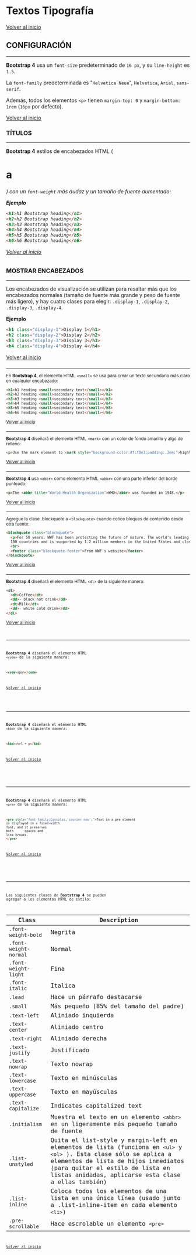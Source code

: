 # Textos Tipografía

[Volver al inicio](#-Textos-Tipografía)

## CONFIGURACIÓN

---------------------------------------------------------------------------

**Bootstrap 4** usa un `font-size` predeterminado de `16 px`, y su `line-height` es `1.5`.

La `font-family` predeterminada es "`Helvetica Neue`", `Helvetica`, `Arial`, `sans-serif`.

Además, todos los elementos `<p>` tienen `margin-top: 0` y `margin-bottom: 1rem` (`16px` por defecto).

[Volver al inicio](#-Textos-Tipografía)

### TÍTULOS

---------------------------------------------------------------------------

**Bootstrap 4** estilos de encabezados HTML ( <h1> a <h6> ) con un `font-weight` más audaz y un tamaño de fuente aumentado:

**Ejemplo**

```html
<h1>h1 Bootstrap heading</h1>
<h2>h2 Bootstrap heading</h2>
<h3>h3 Bootstrap heading</h3>
<h4>h4 Bootstrap heading</h4>
<h5>h5 Bootstrap heading</h5>
<h6>h6 Bootstrap heading</h6>
```

[Volver al inicio](#-Textos-Tipografía)

### MOSTRAR ENCABEZADOS

---------------------------------------------------------------------------

Los encabezados de visualización se utilizan para resaltar más que los encabezados normales (tamaño de fuente más grande y peso de fuente más ligero), y hay cuatro clases para elegir: `.display-1`, `.display-2`, `.display-3`, `.display-4`.

**Ejemplo**

```html
<h1 class="display-1">Display 1</h1>
<h2 class="display-2">Display 2</h2>
<h3 class="display-3">Display 3</h3>
<h4 class="display-4">Display 4</h4>
```

[Volver al inicio](#-Textos-Tipografía)

### <SMALL>

---------------------------------------------------------------------------

En **Bootstrap 4**, el elemento HTML `<small>` se usa para crear un texto secundario más claro en cualquier encabezado:

```html
<h1>h1 heading <small>secondary text</small></h1>
<h2>h2 heading <small>secondary text</small></h2>
<h3>h3 heading <small>secondary text</small></h3>
<h4>h4 heading <small>secondary text</small></h4>
<h5>h5 heading <small>secondary text</small></h5>
<h6>h6 heading <small>secondary text</small></h6>
```

[Volver al inicio](#-Textos-Tipografía)

### <MARK>

---------------------------------------------------------------------------

**Bootstrap 4** diseñará el elemento HTML `<mark>` con un color de fondo amarillo y algo de relleno:

```html
<p>Use the mark element to <mark style="background-color:#fcf8e3;padding:.2em;">highlight</mark> text.</p>
```

[Volver al inicio](#-Textos-Tipografía)

### <ABBR>

---------------------------------------------------------------------------

**Bootstrap 4** usa `<abbr>` como elemento HTML `<abbr>` con una parte inferior del borde punteado:

```html
<p>The <abbr title="World Health Organization">WHO</abbr> was founded in 1948.</p>
```

[Volver al inicio](#-Textos-Tipografía)

### <BLOCKQUOTE>

---------------------------------------------------------------------------

Agregue la clase .blockquote a `<blockquote>` cuando cotice bloques de contenido desde otra
fuente:

```html
<blockquote class="blockquote">
  <p>For 50 years, WWF has been protecting the future of nature. The world's leading conservation organization, WWF works in
  100 countries and is supported by 1.2 million members in the United States and close to 5 million globally.</p>
  <br>
  <footer class="blockquote-footer">From WWF's website</footer>
</blockquote>
```

[Volver al inicio](#-Textos-Tipografía)

### <DL>

---------------------------------------------------------------------------

**Bootstrap 4** diseñará el elemento HTML `<dl>` de la siguiente manera:

```html
<dl>
  <dt>Coffee</dt>
  <dd>- black hot drink</dd>
  <dt>Milk</dt>
  <dd>- white cold drink</dd>
</dl>
```

[Volver al inicio](#-Textos-Tipografía)

### <CODE>

---------------------------------------------------------------------------

**Bootstrap 4** diseñará el elemento HTML `<code>` de la siguiente manera:

```html
<code>span</code>
```

[Volver al inicio](#-Textos-Tipografía)

### <KBD>

---------------------------------------------------------------------------

**Bootstrap 4** diseñará el elemento HTML `<kbd>` de la siguiente manera:

```html
<kbd>ctrl + p</kbd>
```

[Volver al inicio](#-Textos-Tipografía)

### <PRE>

---------------------------------------------------------------------------

**Bootstrap 4** diseñará el elemento HTML `<pre>` de la siguiente manera:

```html
<pre style="font-family:Consolas,'courier new';">Text in a pre element
is displayed in a fixed-width
font, and it preserves
both      spaces and
line breaks.
</pre>
```

[Volver al inicio](#-Textos-Tipografía)

### <PRE>

---------------------------------------------------------------------------

Las siguientes clases de **Bootstrap 4** se pueden agregar a los elementos HTML de estilo:

| Class                         | Description                                               |
|-------------------------------|-----------------------------------------------------------|
| `.font-weight-bold`           | Negrita                                                   |
| `.font-weight-normal`         | Normal                                                    |
| `.font-weight-light `         | Fina                                                      |
| `.font-italic`                | Italica                                                   |
| `.lead`                       | Hace un párrafo destacarse                                |
| `.small`                      | Más pequeño (85% del tamaño del padre)                    |
| `.text-left`                  | Aliniado inquierda|
| `.text-center`                | Aliniado centro|
| `.text-right`                 | Aliniado derecha|
| `.text-justify`               | Justificado|
| `.text-nowrap`                | Texto nowrap|
| `.text-lowercase`             | Texto en minúsculas|
| `.text-uppercase`             | Texto en mayúsculas|
| `.text-capitalize`            | Indicates capitalized text|
| `.initialism`                 | Muestra el texto en un elemento `<abbr>` en un ligeramente más pequeño tamaño de fuente |
| `.list-unstyled` |Quita el list-style y margin-left en elementos de lista (funciona en `<ul>` y `<ol>` ). Esta clase sólo se aplica a elementos de lista de hijos inmediatos (para quitar el estilo de lista en listas anidadas, aplicarse esta clase a ellas también) |
| `.list-inline`                | Coloca todos los elementos de una lista en una única línea (usado junto a .list-inline-item en cada elemento `<li>`) |
| `.pre-scrollable`             | Hace escrolable un elemento `<pre>` |

[Volver al inicio](#-Textos-Tipografía)